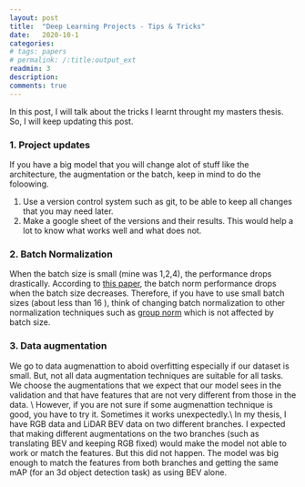 ```yaml
---
layout: post
title:  "Deep Learning Projects - Tips & Tricks"
date:   2020-10-1
categories: 
# tags: papers
# permalink: /:title:output_ext
readmin: 3
description: 
comments: true
---
```


In this post, I will talk about the tricks I learnt throught my masters thesis. So, I will keep updating this post.


### 1. Project updates
If you have a big model that you will change alot of stuff like the architecture, the augmentation or the batch, keep in mind to do the foloowing.
1. Use a version control system such as git, to be able to keep all changes that you may need later.
2. Make a google sheet of the versions and their results. This would help a lot to know what works well and what does not.

### 2. Batch Normalization
When the batch size is small (mine was 1,2,4), the performance drops drastically. According to [this paper](https://arxiv.org/pdf/1803.08494.pdf), the batch norm performance drops when the batch size decreases. Therefore, if you have to use small batch sizes (about less than 16 ), think of changing batch normalization to other normalization techniques such as [group norm](https://arxiv.org/pdf/1803.08494.pdf) which is not affected by batch size.

### 3. Data augmentation
We go to data augmenattion to aboid overfitting especially if our dataset is small. But, not all data augmentation techniques are suitable for all tasks. We choose the augmentations that we expect that our model sees in the validation and that have features that are not very different from those in the data. \\
However, if you are not sure if some augmenattion technique is good, you have to try it. Sometimes it works unexpectedly.\\
In my thesis, I have RGB data and LiDAR BEV data on two different branches. I expected that making different augmentations on the two branches (such as translating BEV and keeping RGB fixed) would make the model not able to work or match the features. But this did not happen. The model was big enough to match the features from both branches and getting the same mAP (for an 3d object detection task) as using BEV alone.

